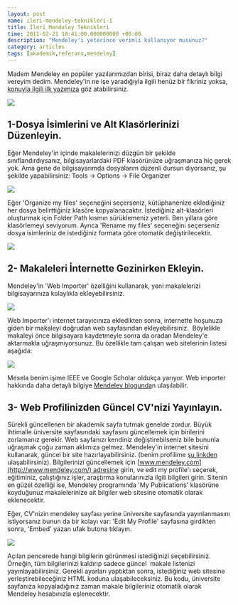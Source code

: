 ```yaml
--- 
layout: post 
name: ileri-mendeley-teknikleri-1 
title: İleri Mendeley Teknikleri 
time: 2011-02-21 10:41:00.000000000 +00:00
description: "Mendeley'i yeterince verimli kullanıyor musunuz?"
category: articles
tags: [akademik,referans,mendeley]
---
```


Madem Mendeley en popüler yazılarımızdan birisi, biraz daha detaylı bilgi vereyim dedim. Mendeley'in ne işe yaradığıyla ilgili henüz bir fikriniz yoksa, [konuyla ilgili ilk yazımıza]({{site.url}}/2009/12/mendeley-akademik-pdf-ve-referans) göz atabilirsiniz.

![]({{site.url}}/images/Mendeley.png)

## 1-Dosya İsimlerini ve Alt Klasörlerinizi Düzenleyin.

Eğer Mendeley'in içinde makalelerinizi düzgün bir şekilde sınıflandırdıysanız, bilgisayarlardaki PDF klasörünüze uğraşmanıza hiç gerek yok. Ama gene de bilgisayarımda dosyalarım düzenli dursun diyorsanız, şu şekilde yapabilirsiniz:
Tools -\> Options -\> File Organizer

[![]({{site.url}}/images/file_organizer.png)]({{site.url}}/images/file_organizer.png)

Eğer 'Organize my files' seçeneğini seçerseniz, kütüphanenize eklediğiniz her dosya belirttiğiniz klasöre kopyalanacaktır. İstediğiniz alt-klasörleri oluşturmak için Folder Path kısmın sürüklemeniz yeterli. Ben yıllara göre klasörlemeyi seviyorum. Ayrıca 'Rename my files' seçeneğini seçerseniz dosya isimleriniz de istediğiniz formata göre otomatik değiştirilecektir.

[![]({{site.url}}/images/files.png)]({{site.url}}/images/files.png)

## 2- Makaleleri İnternette Gezinirken Ekleyin.

Mendeley'in 'Web Importer' özelliğini kullanarak, yeni makalelerizi bilgisayarınıza kolaylıkla ekleyebilirsiniz.

[![]({{site.url}}/images/web_importer.png)]({{site.url}}/images/web_importer.png)

Web Importer'ı internet tarayıcınıza ekledikten sonra, internette hoşunuza giden bir makaleyi doğrudan web sayfasından ekleyebilirsiniz.  Böylelikle makaleyi önce bilgisayara kaydetmeyle sonra da oradan Mendeley'e aktarmakla uğraşmıyorsunuz.
Bu özellikle tam çalışan web sitelerinin listesi aşağıda:

[![]({{site.url}}/images/mendeley-importer-supportedsites.jpg)]({{site.url}}/images/mendeley-importer-supportedsites.jpg)

Mesela benim işime IEEE ve Google Scholar oldukça yarıyor. Web importer hakkında daha detaylı bilgiye [Mendeley blogunda](http://www.mendeley.com/blog/research-tutorials/mendeleys-one-click-web-importer/)n ulaşılabilir.

## 3- Web Profilinizden Güncel CV'nizi Yayınlayın.

Sürekli güncellenen bir akademik sayfa tutmak genelde zordur. Büyük ihtimalle üniversite sayfasındaki sayfasını güncellemek için birilerini zorlamanız gerekir. Web sayfanızı kendiniz değiştirebilseniz bile bununla uğraşmak çoğu zaman aklımıza gelmez.
Mendeley'in internet sitesini kullanarak, güncel bir site hazırlayabilirsiniz. (benim profilime [şu linkden](http://www.mendeley.com/profiles/ozan-keysan/) ulaşabilirsiniz).
Bilgilerinizi güncellemek için [www.mendeley.com](http://www.mendeley.com/) adresine girin, ve edit my profile'ı seçerek, eğitiminiz, çalıştığınız işler, araştırma konularınızla ilgili bilgileri girin. Sitenin en güzel özelliği ise, Mendeley programında 'My Publications' klasörüne koyduğunuz makalelerinize ait bilgiler web sitesine otomatik olarak eklenecektir.

Eğer, CV'nizin mendeley sayfası yerine üniversite sayfasında yayınlanmasını istiyorsanız bunun da bir kolayı var: 'Edit My Profile' sayfasına girdikten sonra, 'Embed' yazan ufak butona tıklayın.

[![]({{site.url}}/images/embed1.png)]({{site.url}}/images/embed1.png)

Açılan pencerede hangi bilgilerin görünmesi istediğinizi seçebilirsiniz. Örneğin, tüm bilgilerinizi kaldırıp sadece güncel  makale listenizi yayınlayabilirsiniz. Gerekli ayarları yaptıktan sonra, istediğiniz web sitesine yerleştirebileceğiniz HTML koduna ulaşabileceksiniz. Bu kodu, üniversite sayfanıza kopyaladığınız zaman makale bilgileriniz otomatik olarak Mendeley hesabınızla eşlenecektir.
